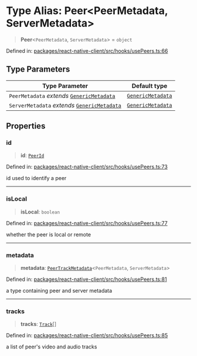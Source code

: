 # Type Alias: Peer\<PeerMetadata, ServerMetadata\>

> **Peer**\<`PeerMetadata`, `ServerMetadata`\> = `object`

Defined in: [packages/react-native-client/src/hooks/usePeers.ts:66](https://github.com/fishjam-cloud/mobile-client-sdk/blob/76d05a6e62b137b02043a8a00ca762ff218a64b5/packages/react-native-client/src/hooks/usePeers.ts#L66)

## Type Parameters

| Type Parameter | Default type |
| ------ | ------ |
| `PeerMetadata` *extends* [`GenericMetadata`](GenericMetadata.md) | [`GenericMetadata`](GenericMetadata.md) |
| `ServerMetadata` *extends* [`GenericMetadata`](GenericMetadata.md) | [`GenericMetadata`](GenericMetadata.md) |

## Properties

### id

> **id**: [`PeerId`](PeerId.md)

Defined in: [packages/react-native-client/src/hooks/usePeers.ts:73](https://github.com/fishjam-cloud/mobile-client-sdk/blob/76d05a6e62b137b02043a8a00ca762ff218a64b5/packages/react-native-client/src/hooks/usePeers.ts#L73)

id used to identify a peer

***

### isLocal

> **isLocal**: `boolean`

Defined in: [packages/react-native-client/src/hooks/usePeers.ts:77](https://github.com/fishjam-cloud/mobile-client-sdk/blob/76d05a6e62b137b02043a8a00ca762ff218a64b5/packages/react-native-client/src/hooks/usePeers.ts#L77)

whether the peer is local or remote

***

### metadata

> **metadata**: [`PeerTrackMetadata`](PeerTrackMetadata.md)\<`PeerMetadata`, `ServerMetadata`\>

Defined in: [packages/react-native-client/src/hooks/usePeers.ts:81](https://github.com/fishjam-cloud/mobile-client-sdk/blob/76d05a6e62b137b02043a8a00ca762ff218a64b5/packages/react-native-client/src/hooks/usePeers.ts#L81)

a type containing peer and server metadata

***

### tracks

> **tracks**: [`Track`](Track.md)[]

Defined in: [packages/react-native-client/src/hooks/usePeers.ts:85](https://github.com/fishjam-cloud/mobile-client-sdk/blob/76d05a6e62b137b02043a8a00ca762ff218a64b5/packages/react-native-client/src/hooks/usePeers.ts#L85)

a list of peer's video and audio tracks
